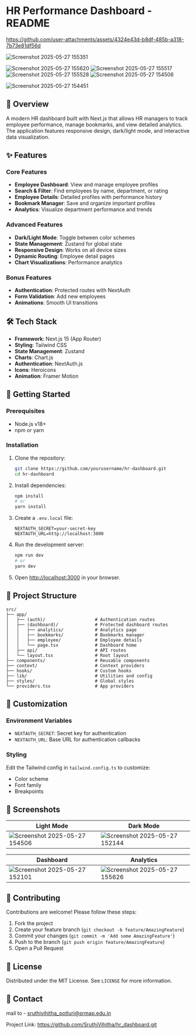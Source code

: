 # HR Performance Dashboard - README



https://github.com/user-attachments/assets/4324e43d-b8df-485b-a318-7b73e81df56d


![Screenshot 2025-05-27 155351](https://github.com/user-attachments/assets/e8d644b9-cd88-4b9b-b1df-e2fbf86c247e)


![Screenshot 2025-05-27 155620](https://github.com/user-attachments/assets/2c52f50f-b613-48c0-8c9f-7aa24c7d3454)
![Screenshot 2025-05-27 155517](https://github.com/user-attachments/assets/492d7a43-2e3b-4e1b-af4a-4e703bdf573c)
![Screenshot 2025-05-27 155528](https://github.com/user-attachments/assets/c229165c-734e-41c5-ad3d-2b0ba4d22f1e)
![Screenshot 2025-05-27 154506](https://github.com/user-attachments/assets/9869e864-6f72-4c11-a9d4-cb58443922e0)

![Screenshot 2025-05-27 154451](https://github.com/user-attachments/assets/010d29cf-7cb6-44b4-a6ba-6939150e0a8d)



## 📝 Overview

A modern HR dashboard built with Next.js that allows HR managers to track employee performance, manage bookmarks, and view detailed analytics. The application features responsive design, dark/light mode, and interactive data visualization.

## ✨ Features

### Core Features
- **Employee Dashboard**: View and manage employee profiles
- **Search & Filter**: Find employees by name, department, or rating
- **Employee Details**: Detailed profiles with performance history
- **Bookmark Manager**: Save and organize important profiles
- **Analytics**: Visualize department performance and trends

### Advanced Features
- **Dark/Light Mode**: Toggle between color schemes
- **State Management**: Zustand for global state
- **Responsive Design**: Works on all device sizes
- **Dynamic Routing**: Employee detail pages
- **Chart Visualizations**: Performance analytics

### Bonus Features
- **Authentication**: Protected routes with NextAuth
- **Form Validation**: Add new employees
- **Animations**: Smooth UI transitions

## 🛠️ Tech Stack

- **Framework**: Next.js 15 (App Router)
- **Styling**: Tailwind CSS
- **State Management**: Zustand
- **Charts**: Chart.js
- **Authentication**: NextAuth.js
- **Icons**: Heroicons
- **Animation**: Framer Motion

## 🚀 Getting Started

### Prerequisites
- Node.js v18+
- npm or yarn

### Installation
1. Clone the repository:
   ```bash
   git clone https://github.com/yourusername/hr-dashboard.git
   cd hr-dashboard
   ```

2. Install dependencies:
   ```bash
   npm install
   # or
   yarn install
   ```

3. Create a `.env.local` file:
   ```env
   NEXTAUTH_SECRET=your-secret-key
   NEXTAUTH_URL=http://localhost:3000
   ```

4. Run the development server:
   ```bash
   npm run dev
   # or
   yarn dev
   ```

5. Open [http://localhost:3000](http://localhost:3000) in your browser.

## 📂 Project Structure

```
src/
├── app/
│   ├── (auth)/                   # Authentication routes
│   ├── (dashboard)/              # Protected dashboard routes
│   │   ├── analytics/            # Analytics page
│   │   ├── bookmarks/            # Bookmarks manager
│   │   ├── employee/             # Employee details
│   │   └── page.tsx              # Dashboard home
│   ├── api/                      # API routes
│   └── layout.tsx                # Root layout
├── components/                   # Reusable components
├── context/                      # Context providers
├── hooks/                        # Custom hooks
├── lib/                          # Utilities and config
├── styles/                       # Global styles
└── providers.tsx                 # App providers
```

## 🔧 Customization

### Environment Variables
- `NEXTAUTH_SECRET`: Secret key for authentication
- `NEXTAUTH_URL`: Base URL for authentication callbacks

### Styling
Edit the Tailwind config in `tailwind.config.ts` to customize:
- Color scheme
- Font family
- Breakpoints

## 📸 Screenshots

| Light Mode | Dark Mode |
|------------|-----------|
| ![Screenshot 2025-05-27 154506](https://github.com/user-attachments/assets/88e592d7-c44a-460c-ae6f-754012e478b3) | ![Screenshot 2025-05-27 152144](https://github.com/user-attachments/assets/871ec1d2-f151-40d9-b6e6-cc2f87d20770) |

| Dashboard | Analytics |
|-----------|-----------|
| ![Screenshot 2025-05-27 152101](https://github.com/user-attachments/assets/2e1978b3-8f6c-427f-aa03-7fe631923d5e) | ![Screenshot 2025-05-27 155626](https://github.com/user-attachments/assets/f64a41c3-2d9d-42b2-9e46-d89a9d2399ed) |

## 🤝 Contributing

Contributions are welcome! Please follow these steps:
1. Fork the project
2. Create your feature branch (`git checkout -b feature/AmazingFeature`)
3. Commit your changes (`git commit -m 'Add some AmazingFeature'`)
4. Push to the branch (`git push origin feature/AmazingFeature`)
5. Open a Pull Request

## 📜 License

Distributed under the MIT License. See `LICENSE` for more information.

## 📧 Contact

mail to - sruthivihitha_potluri@srmap.edu.in

Project Link: https://github.com/SruthiVihitha/hr_dashboard.git
